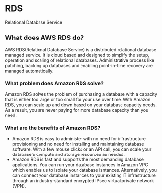 # RDS
Relational Database Service

## What does AWS RDS do?
AWS RDS(Relational Database Service) is a distributed relational database managed service. It is cloud based and designed to simplify the setup, operation and scaling of relational databases. Administrative process like patching, backing up databases and enabling point-in-time recovery are managed automatically.

### What problem does Amazon RDS solve?
Amazon RDS solves the problem of purchasing a database with a capacity that is either too large or too small for your use over time. With Amazon RDS, you can scale up and down based on your database capacity needs. As a result, you are never paying for more database capacity than you need.

### What are the benefits of Amazon RDS?
- Amazon RDS is easy to administer with no need for infrastructure provisioning and no need for installing and maintaining database software. With a few mouse clicks or an API call, you can scale your database's compute and storage resources as needed.
- Amazon RDS is fast and supports the most demanding database applications. You can run your database instances in Amazon VPC which enables us to isolate  your database isntances. Alternatively, you can connect your database instances to your existing IT infrastructure through an industry-standard encrypted IPsec virtual private network (VPN).
